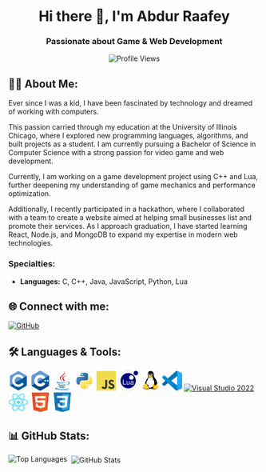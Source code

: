 <h1 align="center">Hi there 👋, I'm Abdur Raafey</h1>
<h3 align="center">Passionate about Game & Web Development</h3>

<p align="center"> 
  <img src="https://komarev.com/ghpvc/?username=abdurraafeyqazi&label=Profile%20views&color=0e75b6&style=flat" alt="Profile Views" />
</p>

## 👨‍💻 About Me:
Ever since I was a kid, I have been fascinated by technology and dreamed of working with computers.

This passion carried through my education at the University of Illinois Chicago, where I explored new programming languages, algorithms, and built projects as a student. I am currently pursuing a Bachelor of Science in Computer Science with a strong passion for video game and web development.

Currently, I am working on a game development project using C++ and Lua, further deepening my understanding of game mechanics and performance optimization.

Additionally, I recently participated in a hackathon, where I collaborated with a team to create a website aimed at helping small businesses list and promote their services. As I approach graduation, I have started learning React, Node.js, and MongoDB to expand my expertise in modern web technologies.

### Specialties:
- **Languages:** C, C++, Java, JavaScript, Python, Lua

## 🌐 Connect with me:
<p align="left">
  <a href="https://github.com/abdurraafeyqazi" target="_blank">
    <img src="https://img.shields.io/badge/GitHub-181717?style=for-the-badge&logo=github&logoColor=white" alt="GitHub" />
  </a>
</p>

## 🛠️ Languages & Tools:
<p align="left">
  <a href="https://www.cprogramming.com/" target="_blank"><img src="https://raw.githubusercontent.com/devicons/devicon/master/icons/c/c-original.svg" alt="C" width="40" height="40"/></a>
  <a href="https://www.w3schools.com/cpp/" target="_blank"><img src="https://raw.githubusercontent.com/devicons/devicon/master/icons/cplusplus/cplusplus-original.svg" alt="C++" width="40" height="40"/></a>
  <a href="https://www.java.com" target="_blank"><img src="https://raw.githubusercontent.com/devicons/devicon/master/icons/java/java-original.svg" alt="Java" width="40" height="40"/></a>
  <a href="https://www.python.org" target="_blank"><img src="https://raw.githubusercontent.com/devicons/devicon/master/icons/python/python-original.svg" alt="Python" width="40" height="40"/></a>
  <a href="https://developer.mozilla.org/en-US/docs/Web/JavaScript" target="_blank"><img src="https://raw.githubusercontent.com/devicons/devicon/master/icons/javascript/javascript-original.svg" alt="JavaScript" width="40" height="40"/></a>
  <a href="https://www.lua.org/" target="_blank"><img src="https://raw.githubusercontent.com/devicons/devicon/master/icons/lua/lua-original.svg" alt="Lua" width="40" height="40"/></a>
  <a href="https://www.linux.org/" target="_blank"><img src="https://raw.githubusercontent.com/devicons/devicon/master/icons/linux/linux-original.svg" alt="Linux" width="40" height="40"/></a>
  <a href="https://code.visualstudio.com/" target="_blank"><img src="https://raw.githubusercontent.com/devicons/devicon/master/icons/vscode/vscode-original.svg" alt="VS Code" width="40" height="40"/></a>
  <a href="https://visualstudio.microsoft.com/" target="_blank"><img src="https://cdn.cdnlogo.com/logos/v/82/visual-studio-2022.svg" alt="Visual Studio 2022" width="40" height="40"/></a>
  <a href="https://reactjs.org/" target="_blank"><img src="https://raw.githubusercontent.com/devicons/devicon/master/icons/react/react-original.svg" alt="React" width="40" height="40"/></a>
  <a href="https://developer.mozilla.org/en-US/docs/Web/HTML" target="_blank"><img src="https://raw.githubusercontent.com/devicons/devicon/master/icons/html5/html5-original.svg" alt="HTML" width="40" height="40"/></a>
  <a href="https://developer.mozilla.org/en-US/docs/Web/CSS" target="_blank"><img src="https://raw.githubusercontent.com/devicons/devicon/master/icons/css3/css3-original.svg" alt="CSS" width="40" height="40"/></a>
</p>

## 📊 GitHub Stats:
<p>
  <img align="left" src="https://github-readme-stats.vercel.app/api/top-langs/?username=abdurraafeyqazi&show_icons=true&locale=en&layout=compact" alt="Top Languages" />
</p>
<p>&nbsp;
  <img align="center" src="https://github-readme-stats.vercel.app/api?username=abdurraafeyqazi&show_icons=true&locale=en&theme=radical" alt="GitHub Stats" />
</p>

